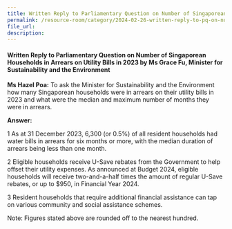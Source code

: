 ```yaml
---
title: Written Reply to Parliamentary Question on Number of Singaporean Households in Arrears on Utility Bills in 2023 by Ms Grace Fu, Minister for Sustainability and the Environment
permalink: /resource-room/category/2024-02-26-written-reply-to-pq-on-number-of-Singaporean-households-in-arrears-on-utility-bills-in-2023/
file_url:
description:
---
```

 
#### Written Reply to Parliamentary Question on Number of Singaporean Households in Arrears on Utility Bills in 2023 by Ms Grace Fu, Minister for Sustainability and the Environment

**Ms Hazel Poa:** To ask the Minister for Sustainability and the Environment how 
many Singaporean households were in arrears on their utility bills in 2023 and what were 
the median and maximum number of months they were in arrears.

**Answer:**

1 As at 31 December 2023, 6,300 (or 0.5%) of all resident 
households had water bills in arrears for six months or more, with the median duration of 
arrears being less than one month.

2 Eligible households receive U-Save rebates from the Government to help offset their 
utility expenses. As announced at Budget 2024, eligible households will receive two-and-a-half times the amount of regular U-Save rebates, or up to $950, in Financial Year 2024.

3 Resident households that require additional financial assistance can tap on various 
community and social assistance schemes.

Note: Figures stated above are rounded off to the nearest hundred.
